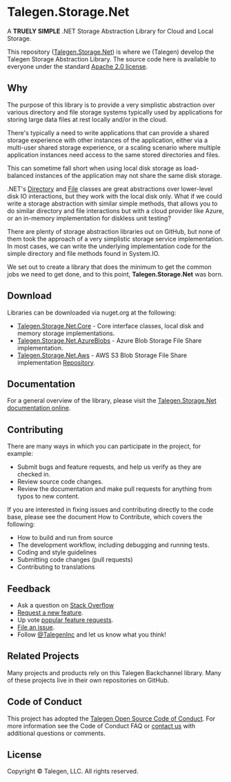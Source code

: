 # Talegen.Storage.Net
A **TRUELY SIMPLE** .NET Storage Abstraction Library for Cloud and Local Storage.

This repository ([Talegen.Storage.Net](https://github.com/Talegen/Talegen.Storage.Net)) is where we (Talegen) develop the Talegen Storage Abstraction Library. The source code here is available to everyone under the standard [Apache 2.0 license](https://github.com/talegen/Talegen.PureBlue.Models/blob/main/LICENSE).

## Why

The purpose of this library is to provide a very simplistic abstraction over various directory and file storage systems typically used by applications for storing large data files at rest locally and/or in the cloud.

There's typically a need to write applications that can provide a shared storage experience with other instances of the application, either via a multi-user shared storage experience, or a scaling scenario where multiple application instances need access to the same stored directories and files.

This can sometime fall short when using local disk storage as load-balanced instances of the application may not share the same disk storage.

.NET's [Directory](https://docs.microsoft.com/en-us/dotnet/api/system.io.directory) and [File](https://docs.microsoft.com/en-us/dotnet/api/system.io.file) classes are great abstractions over lower-level disk IO interactions, but they work with the local disk only. What if we could write a storage abstraction with similar simple methods, that allows you to do similar directory and file interactions but with a cloud provider like Azure, or an in-memory implementation for diskless unit testing?

There are plenty of storage abstraction libraries out on GitHub, but none of them took the approach of a very simplistic storage service implementation. In most cases, we can write the underlying implementation code for the simple directory and file methods found in System.IO. 

We set out to create a library that does the minimum to get the common jobs we need to get done, and to this point, **Talegen.Storage.Net** was born.

## Download

Libraries can be downloaded via nuget.org at the following:

 - [Talegen.Storage.Net.Core](https://www.nuget.org/packages/Talegen.Storage.Net.Core/) - Core interface classes, local disk and memory storage implementations.
 - [Talegen.Storage.Net.AzureBlobs](https://www.nuget.org/packages/Talegen.Storage.Net.AzureBlobs/) - Azure Blob Storage File Share implementation.
 - [Talegen.Storage.Net.Aws](https://www.nuget.org/packages/Talegen.Storage.Net.Aws) - AWS S3 Blob Storage File Share implementation [Repository](https://github.com/Talegen/Talegen.Storage.Net.Aws).

## Documentation

For a general overview of the library, please visit the [Talegen.Storage.Net documentation online](https://talegen.github.io/Talegen.Storage.Net/).

## Contributing

There are many ways in which you can participate in the project, for example:

 - Submit bugs and feature requests, and help us verify as they are checked in.
 - Review source code changes.
 - Review the documentation and make pull requests for anything from typos to new content. 

If you are interested in fixing issues and contributing directly to the code base, please see the document How to Contribute, which covers the following:

 - How to build and run from source
 - The development workflow, including debugging and running tests.
 - Coding and style guidelines
 - Submitting code changes (pull requests)
 - Contributing to translations

## Feedback

 - Ask a question on [Stack Overflow](https://stackoverflow.com/questions/tagged/Talegen)
 - [Request a new feature](https://github.com/talegen/Talegen.Storage.Net/blob/main/CONTRIBUTING.md).
 - Up vote [popular feature requests](https://github.com/talegen/Talegen.Storage.Net/issues?q=is:open%20is:issue%20label:feature-request%20sort:reactions-%2b1-desc).
 - [File an issue](https://github.com/talegen/Talegen.Storage.Net/issues).
 - Follow [@TalegenInc](https://twitter.com/TalegenInc) and let us know what you think!

## Related Projects

Many projects and products rely on this Talegen Backchannel library. Many of these projects live in their own repositories on GitHub. 

## Code of Conduct

This project has adopted the [Talegen Open Source Code of Conduct](https://talegen.com/open-source-code-of-conduct/). For more information see the Code of Conduct FAQ or [contact us](https://talegen.com/contact/) with additional questions or comments.

## License

Copyright &copy; Talegen, LLC. All rights reserved.
